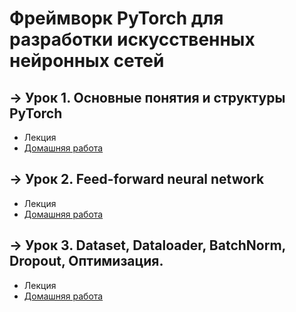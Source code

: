 # Фреймворк PyTorch для разработки искусственных нейронных сетей

## &rarr; Урок 1. Основные понятия и структуры PyTorch
- Лекция
- [Домашняя работа](https://github.com/Progul/pytorch_for_neural_networks/blob/master/HW/HW_1/HW_01.ipynb)

## &rarr; Урок 2. Feed-forward neural network
- Лекция
- [Домашняя работа](https://github.com/Progul/pytorch_for_neural_networks/blob/master/HW/HW_2/HW_02.ipynb)

## &rarr; Урок 3. Dataset, Dataloader, BatchNorm, Dropout, Оптимизация.
- Лекция
- [Домашняя работа](https://github.com/Progul/pytorch_for_neural_networks/blob/master/HW/HW_3/HW_03.ipynb)